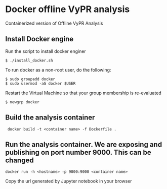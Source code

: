 # Docker offline VyPR analysis
Containerized version of Offline VyPR Analysis

## Install Docker engine
Run the script to install docker enginer

```
$ ./install_docker.sh
``` 

To run docker as a non-root user, do the following:
```
$ sudo groupadd docker
$ sudo usermod -aG docker $USER

```
Restart the Virtual Machine so that your group membership is re-evaluated

```
$ newgrp docker

```


## Build the analysis container
```
 docker build -t <container name> -f Dockerfile .
```

## Run the analysis container. We are exposing and publishing on port number 9000. This can be changed
```
docker run -h <hostname> -p 9000:9000 <container name>
```
Copy the url generated by Jupyter notebook in your browser

